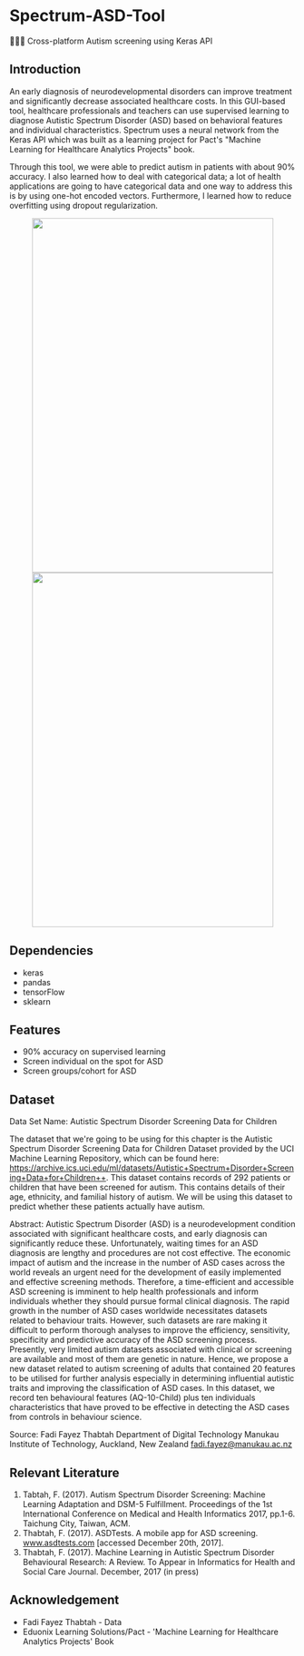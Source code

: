 # Spectrum-ASD-Tool
👩🏻‍⚕️ Cross-platform Autism screening using Keras API

## Introduction
An early diagnosis of neurodevelopmental disorders can improve treatment and significantly decrease associated healthcare costs. In this GUI-based tool, healthcare professionals and teachers can use supervised learning to diagnose Autistic Spectrum Disorder (ASD) based on behavioral features and individual characteristics. Spectrum uses a neural network from the Keras API which was built as a learning project for Pact's "Machine Learning for Healthcare Analytics Projects" book.

Through this tool, we were able to predict autism in patients with about 90% accuracy. I also learned how to deal with categorical data; a lot of health applications are going to have categorical data and one way to address this is by using one-hot encoded vectors. Furthermore, I learned how to reduce overfitting using dropout regularization.

<p align="center">
<img src="https://raw.githubusercontent.com/alexlaurence/Spectrum-ASD-Tool/master/Screenshots/gui1.png" data-canonical-src="https://raw.githubusercontent.com/alexlaurence/Spectrum-ASD-Tool/master/Screenshots/gui1.png" width="425" height="625"/>
<img src="https://raw.githubusercontent.com/alexlaurence/Spectrum-ASD-Tool/master/Screenshots/gui2.png" data-canonical-src="https://raw.githubusercontent.com/alexlaurence/Spectrum-ASD-Tool/master/Screenshots/gui2.png" width="425" height="625"/>
</p>

## Dependencies
* keras
* pandas
* tensorFlow
* sklearn

## Features
* 90% accuracy on supervised learning
* Screen individual on the spot for ASD
* Screen groups/cohort for ASD

## Dataset
Data Set Name: Autistic Spectrum Disorder Screening Data for Children 

The dataset that we're going to be using for this chapter is the Autistic Spectrum Disorder Screening Data for Children Dataset provided by the UCI Machine Learning Repository, which can be found here: https://archive.ics.uci.edu/ml/datasets/Autistic+Spectrum+Disorder+Screening+Data+for+Children++. This dataset contains records of 292 patients or children that have been screened for autism. This contains details of their age, ethnicity, and familial history of autism. We will be using this dataset to predict whether these patients actually have autism.

Abstract: Autistic Spectrum Disorder (ASD) is a neurodevelopment  condition associated with significant healthcare costs, and early diagnosis can significantly reduce these. Unfortunately, waiting times for an ASD diagnosis are lengthy and procedures are not cost effective. The economic impact of autism and the increase in the number of ASD cases across the world reveals an urgent need for the development of easily implemented and effective screening methods. Therefore, a time-efficient and accessible ASD screening is imminent to help health professionals and inform individuals whether they should pursue formal clinical diagnosis.  The rapid growth in the number of ASD cases worldwide necessitates datasets related to behaviour traits. However, such datasets are rare making it difficult to perform thorough analyses to improve the efficiency, sensitivity, specificity and predictive accuracy of the ASD screening process. Presently, very limited autism datasets associated with clinical or screening are available and most of them are genetic in nature. Hence, we propose a new dataset related to autism screening of adults that contained 20 features to be utilised for further analysis especially in determining influential autistic traits and improving the classification of ASD cases. In this dataset, we record ten behavioural features (AQ-10-Child) plus ten individuals characteristics that have proved to be effective in detecting the ASD cases from controls in behaviour science. 

Source: Fadi Fayez Thabtah
Department of Digital Technology
Manukau Institute of Technology,
Auckland, New Zealand
fadi.fayez@manukau.ac.nz

## Relevant Literature
1) Tabtah, F. (2017). Autism Spectrum Disorder Screening: Machine Learning Adaptation and DSM-5 Fulfillment. Proceedings of the 1st International Conference on Medical and Health Informatics 2017, pp.1-6. Taichung City, Taiwan, ACM.
2) Thabtah, F. (2017). ASDTests. A mobile app for ASD screening. www.asdtests.com [accessed December  20th, 2017].
3) Thabtah, F. (2017). Machine Learning in Autistic Spectrum Disorder Behavioural Research: A Review. To Appear in Informatics for Health and Social Care Journal. December, 2017 (in press)

## Acknowledgement
* Fadi Fayez Thabtah - Data
* Eduonix Learning Solutions/Pact - 'Machine Learning for Healthcare Analytics Projects' Book
